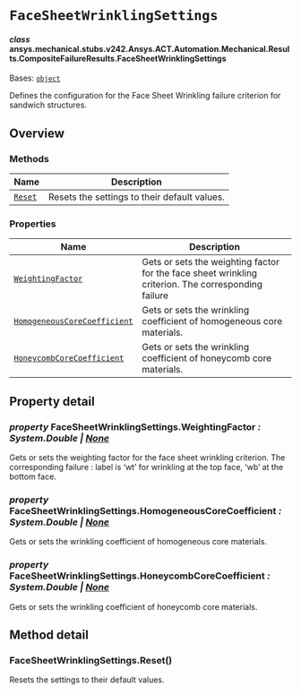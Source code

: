 # `FaceSheetWrinklingSettings`



#### *class* ansys.mechanical.stubs.v242.Ansys.ACT.Automation.Mechanical.Results.CompositeFailureResults.FaceSheetWrinklingSettings

Bases: [`object`](https://docs.python.org/3/library/functions.html#object)

Defines the configuration for the Face Sheet Wrinkling failure criterion for sandwich structures.

<!-- !! processed by numpydoc !! -->

<a id="overview"></a>

## Overview

### Methods

| Name | Description |
|------------------------------------------------|------------------------------------------------|
| [`Reset`](#FaceSheetWrinklingSettings.Reset)   | Resets the settings to their default values.   |

### Properties

| Name | Description |
|----------------------------------------------------------------------------------------|-------------------------------------------------------------------------------------------------------|
| [`WeightingFactor`](#FaceSheetWrinklingSettings.WeightingFactor)                       | Gets or sets the weighting factor for the face sheet wrinkling criterion. The corresponding failure   |
| [`HomogeneousCoreCoefficient`](#FaceSheetWrinklingSettings.HomogeneousCoreCoefficient) | Gets or sets the wrinkling coefficient of homogeneous core materials.                                 |
| [`HoneycombCoreCoefficient`](#FaceSheetWrinklingSettings.HoneycombCoreCoefficient)     | Gets or sets the wrinkling coefficient of honeycomb core materials.                                   |

<a id="property-detail"></a>

## Property detail

<a id="FaceSheetWrinklingSettings.WeightingFactor"></a>

### *property* FaceSheetWrinklingSettings.WeightingFactor *: System.Double | [None](https://docs.python.org/3/library/constants.html#None)*

Gets or sets the weighting factor for the face sheet wrinkling criterion. The corresponding failure
: label is ‘wt’ for wrinkling at the top face, ‘wb’ at the bottom face.

<!-- !! processed by numpydoc !! -->

<a id="FaceSheetWrinklingSettings.HomogeneousCoreCoefficient"></a>

### *property* FaceSheetWrinklingSettings.HomogeneousCoreCoefficient *: System.Double | [None](https://docs.python.org/3/library/constants.html#None)*

Gets or sets the wrinkling coefficient of homogeneous core materials.

<!-- !! processed by numpydoc !! -->

<a id="FaceSheetWrinklingSettings.HoneycombCoreCoefficient"></a>

### *property* FaceSheetWrinklingSettings.HoneycombCoreCoefficient *: System.Double | [None](https://docs.python.org/3/library/constants.html#None)*

Gets or sets the wrinkling coefficient of honeycomb core materials.

<!-- !! processed by numpydoc !! -->

<a id="method-detail"></a>

## Method detail

<a id="FaceSheetWrinklingSettings.Reset"></a>

### FaceSheetWrinklingSettings.Reset()

Resets the settings to their default values.

<!-- !! processed by numpydoc !! -->

